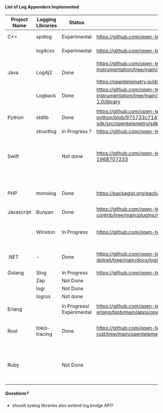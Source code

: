 

#### List of Log Appenders Implemented

| **Project Name** | **Logging Libraries** | **Status**                | **Docs/Implementation**                                                                                                                                                                                               | Note                                                     |
| ---------------- | --------------------- | ------------------------- | --------------------------------------------------------------------------------------------------------------------------------------------------------------------------------------------------------------------- | -------------------------------------------------------- |
| C++              | spdlog                | Experimental              | https://github.com/open-telemetry/opentelemetry-cpp-contrib/pull/357                                                                                                                                                  | under contrib repo                                       |
|                  | log4cxx               | Experimental              | https://github.com/open-telemetry/opentelemetry-cpp-contrib/pull/356                                                                                                                                                  | under contrib repo                                       |
|                  |                       |                           |                                                                                                                                                                                                                       |                                                          |
| Java             | Log4j2                | Done                      | https://github.com/open-telemetry/opentelemetry-java-instrumentation/tree/main/instrumentation/log4j/log4j-appender-2.17/library /<br><br>https://opentelemetry.io/docs/languages/java/instrumentation/#log-appenders | as part of stable release                                |
|                  | Logback<br>           | Done                      | https://github.com/open-telemetry/opentelemetry-java-instrumentation/tree/main/instrumentation/logback/logback-appender-1.0/library                                                                                   | as part of stable release                                |
|                  |                       |                           |                                                                                                                                                                                                                       |                                                          |
| Python           | stdlib                | Done                      | https://github.com/open-telemetry/opentelemetry-python/blob/975733c71473cddddd0859c6fcbd2b02405f7e12/opentelemetry-sdk/src/opentelemetry/sdk/_logs/_internal/__init__.py                                              | as part of stable release                                |
|                  | structlog             | In Progress ?             | https://github.com/open-telemetry/opentelemetry-python/issues/2993                                                                                                                                                    |                                                          |
|                  |                       |                           |                                                                                                                                                                                                                       |                                                          |
| Swift            |                       | Not done                  | https://github.com/open-telemetry/community/issues/1865#issuecomment-1968707233                                                                                                                                       | The community is interested in a contribution here       |
| <br>             |                       |                           |                                                                                                                                                                                                                       |                                                          |
| PHP              | monolog               | Done                      | https://packagist.org/packages/open-telemetry/opentelemetry-logger-monolog                                                                                                                                            | as part of stable release                                |
|                  |                       |                           |                                                                                                                                                                                                                       |                                                          |
| Javascript       | Bunyan                | Done                      | https://github.com/open-telemetry/opentelemetry-js-contrib/tree/main/plugins/node/opentelemetry-instrumentation-bunyan                                                                                                | under contrib repo                                       |
|                  | Winston               | In Progress               | https://github.com/open-telemetry/opentelemetry-js-contrib/pull/1837                                                                                                                                                  | They would like more bridges implemented                 |
|                  |                       |                           |                                                                                                                                                                                                                       |                                                          |
| .NET             | -                     | Done                      | https://github.com/open-telemetry/opentelemetry-dotnet/tree/main/docs/logs/getting-started-console                                                                                                                    | as part of stable release                                |
|                  |                       |                           |                                                                                                                                                                                                                       |                                                          |
| Golang           | Slog                  | In Progress               | https://github.com/open-telemetry/opentelemetry-go-contrib/issues/5138                                                                                                                                                |                                                          |
|                  | Zap                   | Not Done                  |                                                                                                                                                                                                                       |                                                          |
|                  | logr                  | Not Done                  |                                                                                                                                                                                                                       |                                                          |
|                  | logrus                | Not done                  |                                                                                                                                                                                                                       |                                                          |
|                  |                       |                           |                                                                                                                                                                                                                       |                                                          |
| Erlang           |                       | In Progress/ Experimental | https://github.com/open-telemetry/opentelemetry-erlang/blob/main/apps/opentelemetry_experimental/src/otel_log_handler.erl                                                                                             |                                                          |
|                  |                       |                           |                                                                                                                                                                                                                       |                                                          |
| Rust             | tokio-tracing         | Done                      | https://github.com/open-telemetry/opentelemetry-rust/tree/main/opentelemetry-appender-tracing                                                                                                                         | as part of stable release<br><br>                        |
|                  |                       |                           |                                                                                                                                                                                                                       |                                                          |
| Ruby             |                       | Not Done                  |                                                                                                                                                                                                                       | Some popular libraries are - lograge, logging gem, log4r |


##### Questions?
- should syslog libraries also extend log bridge API?

